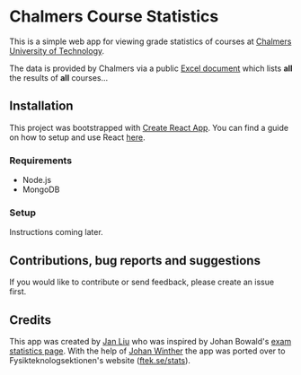 # Chalmers Course Statistics
This is a simple web app for viewing grade statistics of courses at [Chalmers University of Technology](https://chalmers.se).

The data is provided by Chalmers via a public [Excel document](http://document.chalmers.se/doc/00000000-0000-0000-0000-00001C968DC6) which lists **all** the results of **all** courses...

## Installation
This project was bootstrapped with [Create React App](https://github.com/facebookincubator/create-react-app).
You can find a guide on how to setup and use React [here](https://github.com/facebookincubator/create-react-app/blob/master/packages/react-scripts/template/README.md).

### Requirements
- Node.js
- MongoDB

### Setup

Instructions coming later.

## Contributions, bug reports and suggestions
If you would like to contribute or send feedback, please create an issue first.

## Credits
This app was created by [Jan Liu](https://github.com/fsharpasharp/) who was inspired by Johan Bowald's [exam statistics page](http://tenta.bowald.se). With the help of [Johan Winther](https://github.com/JohanWinther) the app was ported over to Fysikteknologsektionen's website ([ftek.se/stats](https://ftek.se/stats)).
